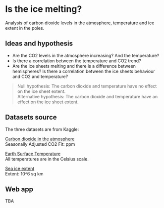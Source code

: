 # Is the ice melting?
  
Analysis of carbon dioxide levels in the atmosphere, temperature and ice extent in the poles.

## Ideas and hypothesis
  
* Are the CO2 levels in the atmosphere increasing? And the temperature?
* Is there a correlation between the temperature and CO2 trend?
* Are the ice sheets melting and there is a difference between hemispheres? Is there a correlation between the ice sheets behaviour and CO2 and temperature?

> Null hypothesis: The carbon dioxide and temperature have no effect on the ice sheet extent.  
> Alternative hypothesis: The carbon dioxide and temperature have an effect on the ice sheet extent.
  
## Datasets source

The three datasets are from Kaggle: 
  
[Carbon dioxide in the atmosphere](https://www.kaggle.com/ucsandiego/carbon-dioxide)  
Seasonally Adjusted CO2 Fit: ppm
  
[Earth Surface Temperature](https://www.kaggle.com/berkeleyearth/climate-change-earth-surface-temperature-data#GlobalTemperatures.csv)  
All temperatures are in the Celsius scale.
      
[Sea ice extent](https://www.kaggle.com/nsidcorg/daily-sea-ice-extent-data)  
Extent: 10^6 sq km

## Web app

TBA
